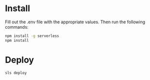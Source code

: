 # Install
Fill out the .env file with the appropriate values. Then run the following commands:

```bash
npm install -g serverless
npm install
```

# Deploy
```bash
sls deploy
```